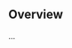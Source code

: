 <!-- Note: Please must use one of our issue templates to file an issue! 🛑 -->
<!-- 👉 https://github.com/JoshuaKGoldberg/notion-rich-text-to-markdown/issues/new/choose 👈 -->
<!-- **Issues that should have been filed with a template will be closed without action, and we will ask you to use a template.** -->

<!-- This blank issue template is only for issues that don't fit any of the templates. -->

## Overview

...

